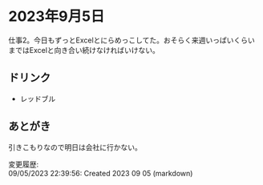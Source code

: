 # 2023年9月5日

仕事2。今日もずっとExcelとにらめっこしてた。おそらく来週いっぱいくらいまではExcelと向き合い続けなければいけない。

## ドリンク

- レッドブル

## あとがき

引きこもりなので明日は会社に行かない。

変更履歴:  
09/05/2023 22:39:56: Created 2023 09 05 (markdown)  
